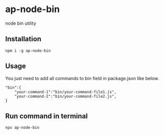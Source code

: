 # ap-node-bin

node bin utility

## Installation

```
npm i -g ap-node-bin
```

## Usage

You just need to add all commands to bin field in package.json like below.

```
"bin":{
    "your-command-1":"bin/your-command-file1.js",
    "your-command-2":"bin/your-command-file2.js",
}
```

## Run command in terminal

```
npx ap-node-bin
```
